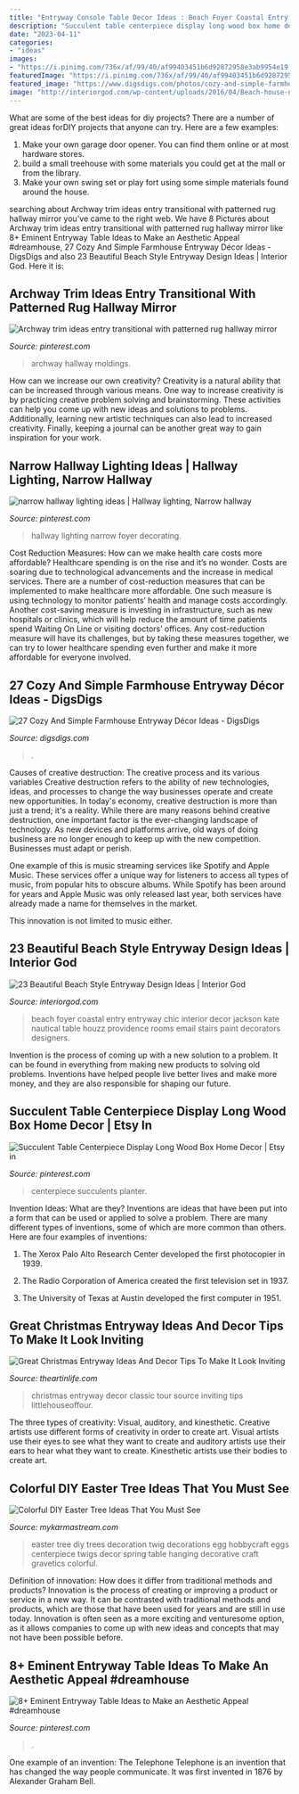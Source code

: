 ```yaml
---
title: "Entryway Console Table Decor Ideas : Beach Foyer Coastal Entry Entryway Chic Interior Decor Jackson Kate Nautical Table Houzz Providence Rooms Email Stairs Paint Decorators Designers"
description: "Succulent table centerpiece display long wood box home decor"
date: "2023-04-11"
categories:
- "ideas"
images:
- "https://i.pinimg.com/736x/af/99/40/af99403451b6d92872958e3ab9954e19.jpg"
featuredImage: "https://i.pinimg.com/736x/af/99/40/af99403451b6d92872958e3ab9954e19.jpg"
featured_image: "https://www.digsdigs.com/photos/cozy-and-simple-farmhouse-entryway-decor-ideas-15-554x748.jpg"
image: "http://interiorgod.com/wp-content/uploads/2016/04/Beach-house-nautical-foyer.jpg"
---
```



What are some of the best ideas for diy projects?
There are a number of great ideas forDIY projects that anyone can try. Here are a few examples: 
1. Make your own garage door opener. You can find them online or at most hardware stores.
2. build a small treehouse with some materials you could get at the mall or from the library.
3. Make your own swing set or play fort using some simple materials found around the house.

	

		
searching about Archway trim ideas entry transitional with patterned rug hallway mirror you've came to the right web. We have 8 Pictures about Archway trim ideas entry transitional with patterned rug hallway mirror like 8+ Eminent Entryway Table Ideas to Make an Aesthetic Appeal #dreamhouse, 27 Cozy And Simple Farmhouse Entryway Décor Ideas - DigsDigs and also 23 Beautiful Beach Style Entryway Design Ideas | Interior God. Here it is:
		
    
## Archway Trim Ideas Entry Transitional With Patterned Rug Hallway Mirror

<img loading=lazy src="https://i.pinimg.com/736x/a9/5e/70/a95e70ef36b8bfb200b4ac13903c395e--custom-cabinetry-moldings.jpg" onerror="this.onerror=null;this.src='https://tse2.mm.bing.net/th?id=OIP.90RudIAM30zJlkxaBJmllgHaLH&amp;pid=15.1';" alt="Archway trim ideas entry transitional with patterned rug hallway mirror">

_Source: pinterest.com_

>archway hallway moldings. 

	

How can we increase our own creativity?
Creativity is a natural ability that can be increased through various means. One way to increase creativity is by practicing creative problem solving and brainstorming. These activities can help you come up with new ideas and solutions to problems. Additionally, learning new artistic techniques can also lead to increased creativity. Finally, keeping a journal can be another great way to gain inspiration for your work.

    
## Narrow Hallway Lighting Ideas | Hallway Lighting, Narrow Hallway

<img loading=lazy src="https://i.pinimg.com/736x/0e/0b/a5/0e0ba5894de520c15bb936f400644d27--narrow-hallway-lighting-narrow-hallway-ideas.jpg" onerror="this.onerror=null;this.src='https://tse4.mm.bing.net/th?id=OIP.ryOlToRHyAwSiAD8LJMNOQHaLH&amp;pid=15.1';" alt="narrow hallway lighting ideas | Hallway lighting, Narrow hallway">

_Source: pinterest.com_

>hallway lighting narrow foyer decorating. 

	

Cost Reduction Measures: How can we make health care costs more affordable?
Healthcare spending is on the rise and it’s no wonder. Costs are soaring due to technological advancements and the increase in medical services. There are a number of cost-reduction measures that can be implemented to make healthcare more affordable. One such measure is using technology to monitor patients’ health and manage costs accordingly. Another cost-saving measure is investing in infrastructure, such as new hospitals or clinics, which will help reduce the amount of time patients spend Waiting On Line or visiting doctors’ offices.
Any cost-reduction measure will have its challenges, but by taking these measures together, we can try to lower healthcare spending even further and make it more affordable for everyone involved.

    
## 27 Cozy And Simple Farmhouse Entryway Décor Ideas - DigsDigs

<img loading=lazy src="https://www.digsdigs.com/photos/cozy-and-simple-farmhouse-entryway-decor-ideas-15-554x748.jpg" onerror="this.onerror=null;this.src='https://tse4.mm.bing.net/th?id=OIP.vcLxlby8LMtidBINzcpnggHaJ_&amp;pid=15.1';" alt="27 Cozy And Simple Farmhouse Entryway Décor Ideas - DigsDigs">

_Source: digsdigs.com_

>. 

	

Causes of creative destruction: The creative process and its various variables
Creative destruction refers to the ability of new technologies, ideas, and processes to change the way businesses operate and create new opportunities. In today's economy, creative destruction is more than just a trend; it's a reality.
While there are many reasons behind creative destruction, one important factor is the ever-changing landscape of technology. As new devices and platforms arrive, old ways of doing business are no longer enough to keep up with the new competition. Businesses must adapt or perish.

One example of this is music streaming services like Spotify and Apple Music. These services offer a unique way for listeners to access all types of music, from popular hits to obscure albums. While Spotify has been around for years and Apple Music was only released last year, both services have already made a name for themselves in the market.

This innovation is not limited to music either.

    
## 23 Beautiful Beach Style Entryway Design Ideas | Interior God

<img loading=lazy src="http://interiorgod.com/wp-content/uploads/2016/04/Beach-house-nautical-foyer.jpg" onerror="this.onerror=null;this.src='https://tse4.mm.bing.net/th?id=OIP.ilGHSYYBoLIKpziIG-q8zAHaKM&amp;pid=15.1';" alt="23 Beautiful Beach Style Entryway Design Ideas | Interior God">

_Source: interiorgod.com_

>beach foyer coastal entry entryway chic interior decor jackson kate nautical table houzz providence rooms email stairs paint decorators designers. 

	

Invention is the process of coming up with a new solution to a problem. It can be found in everything from making new products to solving old problems. Inventions have helped people live better lives and make more money, and they are also responsible for shaping our future.

    
## Succulent Table Centerpiece Display Long Wood Box Home Decor | Etsy In

<img loading=lazy src="https://i.pinimg.com/736x/af/99/40/af99403451b6d92872958e3ab9954e19.jpg" onerror="this.onerror=null;this.src='https://tse4.mm.bing.net/th?id=OIP.hOlwc-a9bWU-zBgbL5Lg-wHaLH&amp;pid=15.1';" alt="Succulent Table Centerpiece Display Long Wood Box Home Decor | Etsy in">

_Source: pinterest.com_

>centerpiece succulents planter. 

	

Invention Ideas: What are they?
Inventions are ideas that have been put into a form that can be used or applied to solve a problem. There are many different types of inventions, some of which are more common than others. Here are four examples of inventions:
1. The Xerox Palo Alto Research Center developed the first photocopier in 1939.

2. The Radio Corporation of America created the first television set in 1937.

3. The University of Texas at Austin developed the first computer in 1951.


    
## Great Christmas Entryway Ideas And Decor Tips To Make It Look Inviting

<img loading=lazy src="http://theartinlife.com/wp-content/uploads/2017/11/Christmas-Entryway-10-The-ART-In-LIFE.jpg" onerror="this.onerror=null;this.src='https://tse4.mm.bing.net/th?id=OIP.fj8tzGz_bWWy6u0bZ2CqcQHaLd&amp;pid=15.1';" alt="Great Christmas Entryway Ideas And Decor Tips To Make It Look Inviting">

_Source: theartinlife.com_

>christmas entryway decor classic tour source inviting tips littlehouseoffour. 

	

The three types of creativity: Visual, auditory, and kinesthetic.
Creative artists use different forms of creativity in order to create art. Visual artists use their eyes to see what they want to create and auditory artists use their ears to hear what they want to create. Kinesthetic artists use their bodies to create art.

    
## Colorful DIY Easter Tree Ideas That You Must See

<img loading=lazy src="https://mykarmastream.com/wp-content/uploads/2018/03/easter-tree-ideas-2-.jpg" onerror="this.onerror=null;this.src='https://tse2.mm.bing.net/th?id=OIP.d0IgoZrOsivNOdxsoW9McgHaLH&amp;pid=15.1';" alt="Colorful DIY Easter Tree Ideas That You Must See">

_Source: mykarmastream.com_

>easter tree diy trees decoration twig decorations egg hobbycraft eggs centerpiece twigs decor spring table hanging decorative craft gravetics colorful. 

	

Definition of innovation: How does it differ from traditional methods and products?
Innovation is the process of creating or improving a product or service in a new way. It can be contrasted with traditional methods and products, which are those that have been used for years and are still in use today. Innovation is often seen as a more exciting and venturesome option, as it allows companies to come up with new ideas and concepts that may not have been possible before.

    
## 8+ Eminent Entryway Table Ideas To Make An Aesthetic Appeal #dreamhouse

<img loading=lazy src="https://i.pinimg.com/736x/6b/ce/be/6bcebe8c1cce5f2579be098f70b3528f.jpg" onerror="this.onerror=null;this.src='https://tse2.mm.bing.net/th?id=OIP.hDmndj26r_j1rgewUB1P-gHaLG&amp;pid=15.1';" alt="8+ Eminent Entryway Table Ideas to Make an Aesthetic Appeal #dreamhouse">

_Source: pinterest.com_

>. 

	

One example of an invention: The Telephone
Telephone is an invention that has changed the way people communicate. It was first invented in 1876 by Alexander Graham Bell.

